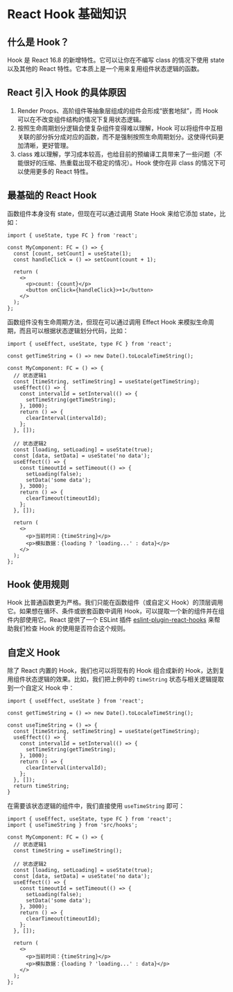 # React Hook 基础知识

## 什么是 Hook？

Hook 是 React 16.8 的新增特性。它可以让你在不编写 class 的情况下使用 state 以及其他的 React 特性。它本质上是一个用来复用组件状态逻辑的函数。

## React 引入 Hook 的具体原因

1. Render Props、高阶组件等抽象层组成的组件会形成“嵌套地狱”，而 Hook 可以在不改变组件结构的情况下复用状态逻辑。
2. 按照生命周期划分逻辑会使复杂组件变得难以理解，Hook 可以将组件中互相关联的部分拆分成对应的函数，而不是强制按照生命周期划分。这使得代码更加清晰，更好管理。
3. class 难以理解，学习成本较高，也给目前的预编译工具带来了一些问题（不能很好的压缩、热重载出现不稳定的情况）。Hook 使你在非 class 的情况下可以使用更多的 React 特性。

## 最基础的 React Hook

函数组件本身没有 state，但现在可以通过调用 State Hook 来给它添加 state，比如：

```tsx:no-line-numbers
import { useState, type FC } from 'react';

const MyComponent: FC = () => {
  const [count, setCount] = useState(1);
  const handleClick = () => setCount(count + 1);

  return (
    <>
      <p>count: {count}</p>
      <button onClick={handleClick}>+1</button>
    </>
  );
};
```

函数组件没有生命周期方法，但现在可以通过调用 Effect Hook 来模拟生命周期，而且可以根据状态逻辑划分代码，比如：

```tsx:no-line-numbers
import { useEffect, useState, type FC } from 'react';

const getTimeString = () => new Date().toLocaleTimeString();

const MyComponent: FC = () => {
  // 状态逻辑1
  const [timeString, setTimeString] = useState(getTimeString);
  useEffect(() => {
    const intervalId = setInterval(() => {
      setTimeString(getTimeString);
    }, 1000);
    return () => {
      clearInterval(intervalId);
    };
  }, []);

  // 状态逻辑2
  const [loading, setLoading] = useState(true);
  const [data, setData] = useState('no data');
  useEffect(() => {
    const timeoutId = setTimeout(() => {
      setLoading(false);
      setData('some data');
    }, 3000);
    return () => {
      clearTimeout(timeoutId);
    };
  }, []);

  return (
    <>
      <p>当前时间：{timeString}</p>
      <p>模拟数据：{loading ? 'loading...' : data}</p>
    </>
  );
};
```

## Hook 使用规则

Hook 比普通函数更为严格。我们只能在函数组件（或自定义 Hook）的顶层调用它。如果想在循环、条件或嵌套函数中调用 Hook，可以提取一个新的组件并在组件内部使用它。React 提供了一个 ESLint 插件 [eslint-plugin-react-hooks](https://www.npmjs.com/package/eslint-plugin-react-hooks) 来帮助我们检查 Hook 的使用是否符合这个规则。

## 自定义 Hook

除了 React 内置的 Hook，我们也可以将现有的 Hook 组合成新的 Hook，达到复用组件状态逻辑的效果。比如，我们把上例中的 `timeString` 状态与相关逻辑提取到一个自定义 Hook 中：

```tsx:no-line-numbers
import { useEffect, useState } from 'react';

const getTimeString = () => new Date().toLocaleTimeString();

const useTimeString = () => {
  const [timeString, setTimeString] = useState(getTimeString);
  useEffect(() => {
    const intervalId = setInterval(() => {
      setTimeString(getTimeString);
    }, 1000);
    return () => {
      clearInterval(intervalId);
    };
  }, []);
  return timeString;
}
```

在需要该状态逻辑的组件中，我们直接使用 `useTimeString` 即可：

```tsx:no-line-numbers
import { useEffect, useState, type FC } from 'react';
import { useTimeString } from 'src/hooks';

const MyComponent: FC = () => {
  // 状态逻辑1
  const timeString = useTimeString();

  // 状态逻辑2
  const [loading, setLoading] = useState(true);
  const [data, setData] = useState('no data');
  useEffect(() => {
    const timeoutId = setTimeout(() => {
      setLoading(false);
      setData('some data');
    }, 3000);
    return () => {
      clearTimeout(timeoutId);
    };
  }, []);

  return (
    <>
      <p>当前时间：{timeString}</p>
      <p>模拟数据：{loading ? 'loading...' : data}</p>
    </>
  );
};
```
